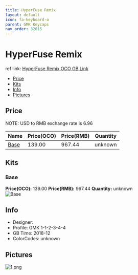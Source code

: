 ```yaml
---
title: HyperFuse Remix
layout: default
icon: fa-keyboard-o
parent: GMK Keycaps
nav_order: 32015
---
```


# HyperFuse Remix

ref link: [HyperFuse Remix OCO GB Link](https://www.originativeco.com/products/hyperfuse-remix)

* [Price](#price)
* [Kits](#kits)
* [Info](#info)
* [Pictures](#pictures)


## Price  
NOTE: USD to RMB exchange rate is 6.96

| Name          | Price(OCO)    |  Price(RMB) | Quantity |
| ------------- | ------------ |  ---------- | -------- |
|[Base](#base)|139.00|967.44|unknown|


## Kits
### Base
**Price(OCO):** 139.00    **Price(RMB):** 967.44    **Quantity:** unknown  
<img src="{{ 'assets/images/gmk-keycaps/hyperfuseremix/kits_pics/base.png' | relative_url }}" alt="Base" class="image featured">


## Info
* Designer: 
* Profile: GMK 1-1-2-3-4-4
* GB Time: 2018-12
* ColorCodes: unknown


## Pictures
<img src="{{ 'assets/images/gmk-keycaps/hyperfuseremix/rendering_pics/1.png' | relative_url }}" alt="1.png" class="image featured">
